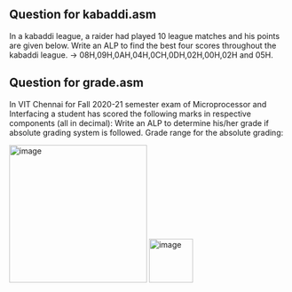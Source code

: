
## Question for kabaddi.asm

In a kabaddi league, a raider had played 10 league matches and his points are given below. Write an ALP to find the best four scores throughout the kabaddi league. -> 08H,09H,0AH,04H,0CH,0DH,02H,00H,02H and 05H.

## Question for grade.asm

In VIT Chennai for Fall 2020-21 semester exam of Microprocessor and Interfacing a student has scored the following marks in respective components (all in decimal):
Write an ALP to determine his/her grade if absolute grading system is followed. Grade range for the absolute grading:

<img width="248" alt="image" src="https://user-images.githubusercontent.com/63546116/111356176-1cc47280-86ae-11eb-8a6e-5c573eb11dd8.png">
<img width="79" alt="image" src="https://user-images.githubusercontent.com/63546116/111356435-601ee100-86ae-11eb-81c8-b901c55f2f31.png">
